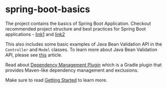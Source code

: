 # spring-boot-basics
The project contains the basics of Spring Boot Application. Checkout recommended project structure and best practices for Spring Boot applications - [link1](https://medium.com/the-resonant-web/spring-boot-2-0-project-structure-and-best-practices-part-2-7137bdcba7d3) and [link2](https://stackoverflow.com/questions/40902280/what-is-the-recommended-project-structure-for-spring-boot-rest-projects)

This also includes some basic examples of Java Bean Validation API in the `Controller` and `Model` classes. To learn more about Java Bean Validation API, please see [this](https://www.baeldung.com/javax-validation) article.

Read about [Dependency Management Plugin](https://docs.spring.io/dependency-management-plugin/docs/current/reference/html) which is a Gradle plugin that provides Maven-like dependency management and exclusions.

Make sure to read [Getting Started](https://github.com/echosiddiqui/spring-boot-basics/blob/master/HELP.md) to learn more.
